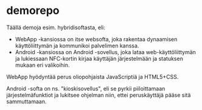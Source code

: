 # demorepo

Täällä demoja esim. hybridisoftasta, eli:

* WebApp -kansiossa on itse websofta, joka rakentaa dynaamisen käyttöliittymän ja kommunikoi palvelimen kanssa.
* Android -kansiossa on Android -sovellus, joka lataa web-käyttöliittymän ja lukiessaan NFC-kortin kirjaa käyttäjän järjestelmään ja statuksen mukaan eri valikoihin.

WebApp hyödyntää perus oliopohjaista JavaScriptiä ja HTML5+CSS.

Android -softa on ns. "kioskisovellus", eli se pyrkii piiloittamaan järjestelmäfunktiot ja lukitsee ohjelman niin, ettei peruskäyttäjä pääse sitä sammuttamaan.

